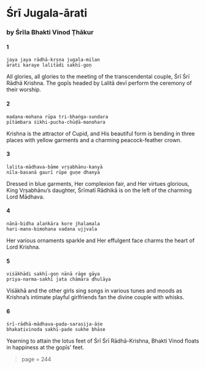 # Śrī Jugala-ārati

### by Śrīla Bhakti Vinod Ṭhākur

#### 1

    jaya jaya rādhā-kṛṣṇa jugala-milan
    ārati karaye lalitādi sakhī-goṇ

All glories, all glories to the meeting of the transcendental couple, Śrī Śrī Rādhā Krishna. The gopīs headed by Lalitā devī perform the ceremony of their worship.

#### 2

    madana-mohana rūpa tri-bhaṅga-sundara
    pītāmbara śikhi-pucha-chūḍā-manohara

Krishna is the attractor of Cupid, and His beautiful form is bending in three places with yellow garments and a charming peacock-feather crown.

#### 3

    lalita-mādhava-bāme vṛṣabhānu-kanyā
    nīla-basanā gaurī rūpe guṇe dhanyā

Dressed in blue garments, Her complexion fair, and Her virtues glorious, King Vṛṣabhānu’s daughter, Śrīmatī Rādhikā is on the left of the charming Lord Mādhava.

#### 4

    nānā-bidha alaṅkāra kore jhalamala
    hari-mano-bimohana vadana ujjvala

Her various ornaments sparkle and Her effulgent face charms the heart of Lord Krishna.

#### 5

    viśākhādi sakhī-goṇ nānā rāge gāya
    priya-narma-sakhī jata chāmāra ḍhulāya

Viśākhā and the other girls sing songs in various tunes and moods as Krishna’s intimate playful girlfriends fan the divine couple with whisks.

#### 6

    śrī-rādhā-mādhava-pada-sarasija-āśe
    bhakativinoda sakhī-pade sukhe bhāse

Yearning to attain the lotus feet of Śrī Śrī Rādhā-Krishna, Bhakti Vinod floats in happiness at the gopīs’ feet.


> page = 244